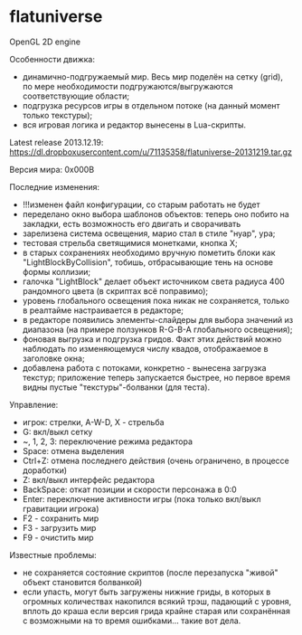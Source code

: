 flatuniverse
============

OpenGL 2D engine

Особенности движка:
- динамично-подгружаемый мир. Весь мир поделён на сетку (grid), по мере необходимости подгружаются/выгружаются соответствующие области;
- подгрузка ресурсов игры в отдельном потоке (на данный момент только текстуры);
- вся игровая логика и редактор вынесены в Lua-скрипты.

Latest release 2013.12.19: https://dl.dropboxusercontent.com/u/71135358/flatuniverse-20131219.tar.gz

Версия мира: 0x000B

Последние изменения:
- !!!изменен файл конфигурации, со старым работать не будет
- переделано окно выбора шаблонов объектов: теперь оно побито на закладки, есть возможность его двигать и сворачивать
- зарелизена система освещения, марио стал в стиле "нуар", ура;
- тестовая стрельба светящимися монетками, кнопка X;
- в старых сохранениях необходимо вручную пометить блоки как "LightBlockByCollision", тобишь, отбрасывающие тень на основе формы коллизии;
- галочка "LightBlock" делает объект источником света радиуса 400 рандомного цвета (в скриптах всё поправимо);
- уровень глобального освещения пока никак не сохраняется, только в реалтайме настраивается в редакторе;
- в редакторе появились элементы-слайдеры для выбора значений из диапазона (на примере ползунков R-G-B-A глобального освещения);
- фоновая выгрузка и подгрузка гридов. Факт этих действий можно наблюдать по изменяющемуся числу квадов, отображаемое в заголовке окна;
- добавлена работа с потоками, конкретно - вынесена загрузка текстур; приложение теперь запускается быстрее, но первое время видны пустые "текстуры"-болванки (для теста).


Управление:
- игрок: стрелки, A-W-D, X - стрельба
- G: вкл/выкл сетку
- ~, 1, 2, 3: переключение режима редактора
- Space: отмена выделения
- Ctrl+Z: отмена последнего действия (очень ограничено, в процессе доработки)
- Z: вкл/выкл интерфейс редактора
- BackSpace: откат позиции и скорости персонажа в 0:0
- Enter: переключение активности игры (пока только вкл/выкл гравитации игрока)
- F2 - сохранить мир
- F3 - загрузить мир
- F9 - очистить мир

Известные проблемы:
- не сохраняется состояние скриптов (после перезапуска "живой" объект становится болванкой)
- если упасть, могут быть загружены нижние гриды, в которых в огромных количествах накопился всякий трэш, падающий с уровня, вплоть до краша если версия грида крайне старая или сохранённая с возможными на то время ошибками... такие вот дела.
